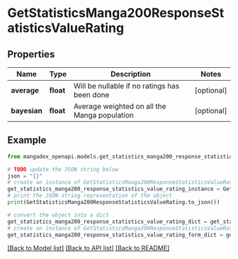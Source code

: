 # GetStatisticsManga200ResponseStatisticsValueRating


## Properties

Name | Type | Description | Notes
------------ | ------------- | ------------- | -------------
**average** | **float** | Will be nullable if no ratings has been done | [optional] 
**bayesian** | **float** | Average weighted on all the Manga population | [optional] 

## Example

```python
from mangadex_openapi.models.get_statistics_manga200_response_statistics_value_rating import GetStatisticsManga200ResponseStatisticsValueRating

# TODO update the JSON string below
json = "{}"
# create an instance of GetStatisticsManga200ResponseStatisticsValueRating from a JSON string
get_statistics_manga200_response_statistics_value_rating_instance = GetStatisticsManga200ResponseStatisticsValueRating.from_json(json)
# print the JSON string representation of the object
print(GetStatisticsManga200ResponseStatisticsValueRating.to_json())

# convert the object into a dict
get_statistics_manga200_response_statistics_value_rating_dict = get_statistics_manga200_response_statistics_value_rating_instance.to_dict()
# create an instance of GetStatisticsManga200ResponseStatisticsValueRating from a dict
get_statistics_manga200_response_statistics_value_rating_form_dict = get_statistics_manga200_response_statistics_value_rating.from_dict(get_statistics_manga200_response_statistics_value_rating_dict)
```
[[Back to Model list]](../README.md#documentation-for-models) [[Back to API list]](../README.md#documentation-for-api-endpoints) [[Back to README]](../README.md)


